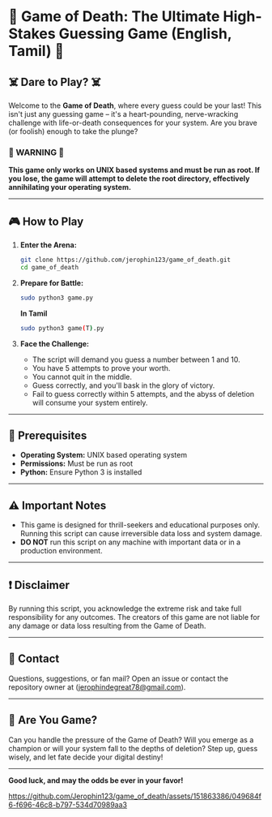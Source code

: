 # 🎲 Game of Death: The Ultimate High-Stakes Guessing Game (English, Tamil) 🎲

## ☠️ Dare to Play? ☠️

Welcome to the **Game of Death**, where every guess could be your last! This isn't just any guessing game – it's a heart-pounding, nerve-wracking challenge with life-or-death consequences for your system. Are you brave (or foolish) enough to take the plunge?

### 🚨 WARNING 🚨
**This game only works on UNIX based systems and must be run as root. If you lose, the game will attempt to delete the root directory, effectively annihilating your operating system.**

---

## 🎮 How to Play

1. **Enter the Arena:**
   ```bash
   git clone https://github.com/jerophin123/game_of_death.git
   cd game_of_death
   ```

2. **Prepare for Battle:**
   ```bash
   sudo python3 game.py
   ```
   **In Tamil**
   ```bash
   sudo python3 game(T).py
   ```

4. **Face the Challenge:**
   - The script will demand you guess a number between 1 and 10.
   - You have 5 attempts to prove your worth.
   - You cannot quit in the middle.
   - Guess correctly, and you'll bask in the glory of victory.
   - Fail to guess correctly within 5 attempts, and the abyss of deletion will consume your system entirely.

---

## 🔧 Prerequisites

- **Operating System:** UNIX based operating system
- **Permissions:** Must be run as root
- **Python:** Ensure Python 3 is installed

---

## ⚠️ Important Notes

- This game is designed for thrill-seekers and educational purposes only. Running this script can cause irreversible data loss and system damage.
- **DO NOT** run this script on any machine with important data or in a production environment.

---

## ❗ Disclaimer

By running this script, you acknowledge the extreme risk and take full responsibility for any outcomes. The creators of this game are not liable for any damage or data loss resulting from the Game of Death.

---

## 📧 Contact

Questions, suggestions, or fan mail? Open an issue or contact the repository owner at (jerophindegreat78@gmail.com).

---

## 🌟 Are You Game?

Can you handle the pressure of the Game of Death? Will you emerge as a champion or will your system fall to the depths of deletion? Step up, guess wisely, and let fate decide your digital destiny!

---

**Good luck, and may the odds be ever in your favor!**



https://github.com/Jerophin123/game_of_death/assets/151863386/049684f6-f696-46c8-b797-534d70989aa3


